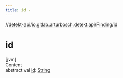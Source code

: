```yaml
---
title: id -
---
```

//[detekt-api](../../index.md)/[io.gitlab.arturbosch.detekt.api](../index.md)/[Finding](index.md)/[id](id.md)



# id  
[jvm]  
Content  
abstract val [id](id.md): [String](https://kotlinlang.org/api/latest/jvm/stdlib/kotlin/-string/index.html)  



